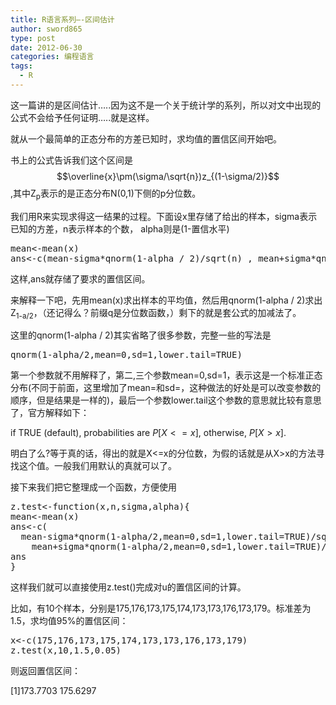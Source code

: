 ```yaml
---
title: R语言系列—-区间估计
author: sword865
type: post
date: 2012-06-30
categories: 编程语言
tags:
  - R
---
```

这一篇讲的是区间估计…..因为这不是一个关于统计学的系列，所以对文中出现的公式不会给予任何证明…..就是这样。

就从一个最简单的正态分布的方差已知时，求均值的置信区间开始吧。

书上的公式告诉我们这个区间是 $$\overline{x}\pm(\sigma/\sqrt{n})z_{(1-\sigma/2)}$$ ,其中Z<sub>p</sub>表示的是正态分布N(0,1)下侧的p分位数。

我们用R来实现求得这一结果的过程。下面设x里存储了给出的样本，sigma表示已知的方差，n表示样本的个数， alpha则是(1-置信水平)

<pre class="lang:r decode:true">mean&lt;-mean(x)
ans&lt;-c(mean-sigma*qnorm(1-alpha / 2)/sqrt(n) , mean+sigma*qnorm(1-alpha / 2)/sqrt(n))
</pre>

这样,ans就存储了要求的置信区间。

来解释一下吧，先用mean(x)求出样本的平均值，然后用qnorm(1-alpha / 2)求出Z<sub>1-a/2</sub>，（还记得么？前缀q是分位数函数，）剩下的就是套公式的加减法了。

这里的qnorm(1-alpha / 2)其实省略了很多参数，完整一些的写法是

<pre class="lang:r decode:true">qnorm(1-alpha/2,mean=0,sd=1,lower.tail=TRUE)</pre>

第一个参数就不用解释了，第二,三个参数mean=0,sd=1，表示这是一个标准正态分布(不同于前面，这里增加了mean=和sd=，这种做法的好处是可以改变参数的顺序，但是结果是一样的)，最后一个参数lower.tail这个参数的意思就比较有意思了，官方解释如下：

 if TRUE (default), probabilities are $P[X <= x]$, otherwise, $P[X > x]$.

明白了么?等于真的话，得出的就是X<=x的分位数，为假的话就是从X>x的方法寻找这个值。一般我们用默认的真就可以了。

接下来我们把它整理成一个函数，方便使用

<pre class="lang:r decode:true">z.test&lt;-function(x,n,sigma,alpha){
mean&lt;-mean(x)
ans&lt;-c(
  mean-sigma*qnorm(1-alpha/2,mean=0,sd=1,lower.tail=TRUE)/sqrt(n),
    mean+sigma*qnorm(1-alpha/2,mean=0,sd=1,lower.tail=TRUE)/sqrt(n))
ans
}</pre>

这样我们就可以直接使用z.test()完成对u的置信区间的计算。

比如，有10个样本，分别是175,176,173,175,174,173,173,176,173,179。标准差为1.5，求均值95%的置信区间：

<pre class="lang:r decode:true  ">x&lt;-c(175,176,173,175,174,173,173,176,173,179)
z.test(x,10,1.5,0.05)</pre>

则返回置信区间：

[1]173.7703 175.6297


